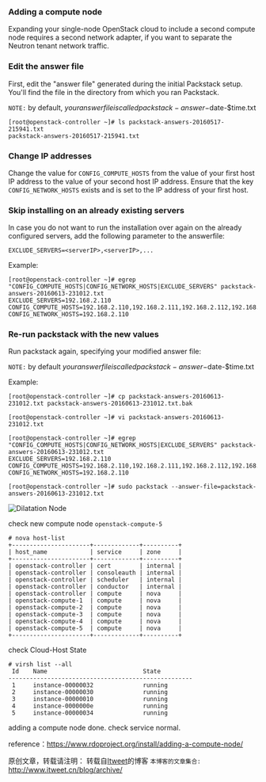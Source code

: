 
### Adding a compute node

Expanding your single-node OpenStack cloud to include a second compute node requires a second network adapter, if you want to separate the Neutron tenant network traffic.

### Edit the answer file

First, edit the "answer file" generated during the initial Packstack setup. You'll find the file in the directory from which you ran Packstack.

`NOTE:` by default, $youranswerfile is called packstack-answer-$date-$time.txt

```
[root@openstack-controller ~]# ls packstack-answers-20160517-215941.txt
packstack-answers-20160517-215941.txt
```

### Change IP addresses
Change the value for `CONFIG_COMPUTE_HOSTS` from the value of your first host IP address to the value of your second host IP address. Ensure that the key `CONFIG_NETWORK_HOSTS` exists and is set to the IP address of your first host.

### Skip installing on an already existing servers
In case you do not want to run the installation over again on the already configured servers, add the following parameter to the answerfile:
```
EXCLUDE_SERVERS=<serverIP>,<serverIP>,...
```

Example:
```
[root@openstack-controller ~]# egrep "CONFIG_COMPUTE_HOSTS|CONFIG_NETWORK_HOSTS|EXCLUDE_SERVERS" packstack-answers-20160613-231012.txt
EXCLUDE_SERVERS=192.168.2.110
CONFIG_COMPUTE_HOSTS=192.168.2.110,192.168.2.111,192.168.2.112,192.168.2.113
CONFIG_NETWORK_HOSTS=192.168.2.110
```

### Re-run packstack with the new values
Run packstack again, specifying your modified answer file:

`NOTE:` by default $youranswerfile is called packstack-answer-$date-$time.txt

Example:
```
[root@openstack-controller ~]# cp packstack-answers-20160613-231012.txt packstack-answers-20160613-231012.txt.bak

[root@openstack-controller ~]# vi packstack-answers-20160613-231012.txt 

[root@openstack-controller ~]# egrep "CONFIG_COMPUTE_HOSTS|CONFIG_NETWORK_HOSTS|EXCLUDE_SERVERS" packstack-answers-20160613-231012.txt
EXCLUDE_SERVERS=192.168.2.110
CONFIG_COMPUTE_HOSTS=192.168.2.110,192.168.2.111,192.168.2.112,192.168.2.113
CONFIG_NETWORK_HOSTS=192.168.2.110

[root@openstack-controller ~]# sudo packstack --answer-file=packstack-answers-20160613-231012.txt
```

![Dilatation Node](https://github.com/itweet/labs/raw/master/openstack-series/img/dilatation-node.png)

check new compute node `openstack-compute-5`

```
# nova host-list
+----------------------+-------------+----------+
| host_name            | service     | zone     |
+----------------------+-------------+----------+
| openstack-controller | cert        | internal |
| openstack-controller | consoleauth | internal |
| openstack-controller | scheduler   | internal |
| openstack-controller | conductor   | internal |
| openstack-controller | compute     | nova     |
| openstack-compute-1  | compute     | nova     |
| openstack-compute-2  | compute     | nova     |
| openstack-compute-3  | compute     | nova     |
| openstack-compute-4  | compute     | nova     |
| openstack-compute-5  | compute     | nova     |
+----------------------+-------------+----------+
```

check Cloud-Host State
```
# virsh list --all
 Id    Name                           State
----------------------------------------------------
 1     instance-00000032              running
 2     instance-00000030              running
 3     instance-00000010              running
 4     instance-0000000e              running
 5     instance-00000034              running
```

adding a compute node done. check service normal.

reference：https://www.rdoproject.org/install/adding-a-compute-node/

原创文章，转载请注明： 转载自[Itweet](http://www.itweet.cn)的博客
`本博客的文章集合:` http://www.itweet.cn/blog/archive/